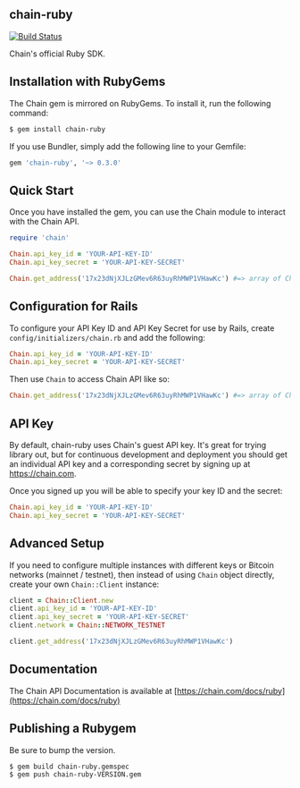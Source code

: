## chain-ruby

[![Build Status](https://travis-ci.org/chain-engineering/chain-ruby.svg?branch=txn-dest-map)](https://travis-ci.org/chain-engineering/chain-ruby)

Chain's official Ruby SDK.

## Installation with RubyGems

The Chain gem is mirrored on RubyGems. To install it, run the following command:

```bash
$ gem install chain-ruby
```

If you use Bundler, simply add the following line to your Gemfile:

```ruby
gem 'chain-ruby', '~> 0.3.0'
```

## Quick Start

Once you have installed the gem, you can use the Chain module to interact with the Chain API.

```ruby
require 'chain'

Chain.api_key_id = 'YOUR-API-KEY-ID'
Chain.api_key_secret = 'YOUR-API-KEY-SECRET'

Chain.get_address('17x23dNjXJLzGMev6R63uyRhMWP1VHawKc') #=> array of Chain::AddressStatus objects.
```

## Configuration for Rails

To configure your API Key ID and API Key Secret for use by Rails, 
create `config/initializers/chain.rb` and add the following:

```ruby
Chain.api_key_id = 'YOUR-API-KEY-ID'
Chain.api_key_secret = 'YOUR-API-KEY-SECRET'
```

Then use `Chain` to access Chain API like so:

```ruby
Chain.get_address('17x23dNjXJLzGMev6R63uyRhMWP1VHawKc') #=> array of Chain::AddressStatus objects.
```


## API Key

By default, chain-ruby uses Chain's guest API key. It's great for trying library out, 
but for continuous development and deployment you should get an individual API key and 
a corresponding secret by signing up at https://chain.com. 

Once you signed up you will be able to specify your key ID and the secret:

```ruby
Chain.api_key_id = 'YOUR-API-KEY-ID'
Chain.api_key_secret = 'YOUR-API-KEY-SECRET'
```


## Advanced Setup

If you need to configure multiple instances with different keys or Bitcoin networks (mainnet / testnet),
then instead of using `Chain` object directly, create your own `Chain::Client` instance:

```ruby
client = Chain::Client.new
client.api_key_id = 'YOUR-API-KEY-ID'
client.api_key_secret = 'YOUR-API-KEY-SECRET'
client.network = Chain::NETWORK_TESTNET

client.get_address('17x23dNjXJLzGMev6R63uyRhMWP1VHawKc')
```

## Documentation

The Chain API Documentation is available at [https://chain.com/docs/ruby](https://chain.com/docs/ruby)


## Publishing a Rubygem

Be sure to bump the version.

```bash
$ gem build chain-ruby.gemspec
$ gem push chain-ruby-VERSION.gem
```
